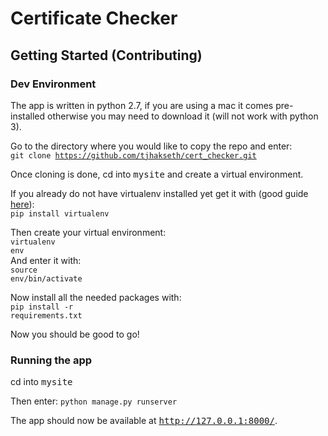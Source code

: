 # Certificate Checker

## Getting Started (Contributing)
### Dev Environment
The app is written in python 2.7, if you are using a mac it comes pre-installed otherwise 
you may need to download it (will not work with python 3).

Go to the directory where you would like to copy the repo and enter: </br>
<code>git clone https://github.com/tjhakseth/cert_checker.git</code>

Once cloning is done, cd into <tt>mysite</tt> and create a 
virtual environment.

If you already do not have  virtualenv installed yet get it with (good 
guide <a href = http://docs.python-guide.org/en/latest/dev/virtualenvs/ >
here</a>):</br>
<code>pip install virtualenv </code>

Then create your virtual environment: </br>
<code>virtualenv env</code> </br>
And enter it with:</br>
<code>source env/bin/activate</code>

Now install all the needed packages with: </br>
<code>pip install -r requirements.txt</code>

Now you should be good to go!

### Running the app
cd into <tt>mysite</tt> 

Then enter:
<code>python manage.py runserver </code>

The app should now be available at <tt>http://127.0.0.1:8000/</tt>.